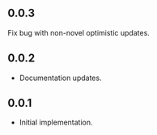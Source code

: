 ## 0.0.3

Fix bug with non-novel optimistic updates.

## 0.0.2

* Documentation updates.

## 0.0.1

* Initial implementation.
